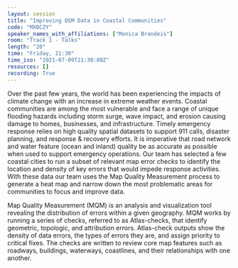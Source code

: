 ```yaml
---
layout: session
title: "Improving OSM Data in Coastal Communities"
code: "MXBCZY"
speaker_names_with_affiliations: ["Monica Brandeis"]
room: "Track 1 - Talks"
length: "20"
time: "Friday, 21:30"
time_iso: "2021-07-09T21:30:00Z"
resources: []
recording: True
---
```

Over the past few years, the world has been experiencing the impacts of climate change with an increase in extreme weather events. Coastal communities are among the most vulnerable and face a range of unique flooding hazards including storm surge, wave impact, and erosion causing damage to homes, businesses, and infrastructure. Timely emergency response relies on high quality spatial datasets to support 911 calls, disaster planning, and response &amp; recovery efforts. It is imperative that road network and water feature (ocean and inland) quality be as accurate as possible when used to support emergency operations. Our team has selected a few coastal cities to run a subset of relevant map error checks to identify the location and density of key errors that would impede response activities. With these data our team uses the Map Quality Measurement process to generate a heat map and narrow down the most problematic areas for communities to focus and improve data.  
 
Map Quality Measurement (MQM) is an analysis and visualization tool revealing the distribution of errors within a given geography. MQM works by running a series of checks, referred to as Atlas-checks, that identify geometric, topologic, and attribution errors. Atlas-check outputs show the density of data errors, the types of errors they are, and assign priority to critical fixes. The checks are written to review core map features such as roadways, buildings, waterways, coastlines, and their relationships with one another.

